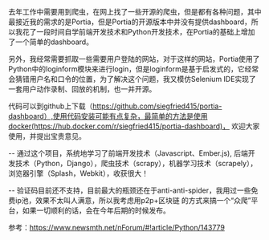 去年工作中需要用到爬虫，在网上找了一些开源的爬虫，但是都有各种问题，其中最接近我的需求的是Portia，但是Portia的开源版本中并没有提供dashboard，所以我花了一段时间自学前端开发技术和Python开发技术，在Portia的基础上增加了一个简单的dashboard。   
    
另外，我经常需要抓取一些需要用户登陆的网站，对于这样的网站，Portia使用了Python中的loginform模块来进行login，但是loginform是基于启发式的，它经常会猜错用户名和口令的位置，为了解决这个问题，我又模仿Selenium IDE实现了一套用户动作录制、回放的机制，也一并开源。 
    
代码可以到github上下载（https://github.com/siegfried415/portia-dashboard）,使用代码安装可能有点复杂，最简单的方法是使用docker(https://hub.docker.com/r/siegfried415/portia-dashboard)， 欢迎大家使用，并提出宝贵意见。  

-- 
通过这个项目，系统地学习了前端开发技术（Javascript、Ember.js), 后端开发技术（Python，Django），爬虫技术（scrapy），机器学习技术（scrapely），浏览器引擎（Splash，Webkit），收获很大！ 

--
验证码目前还不支持，目前最大的瓶颈还在于anti-anti-spider，我用过一些免费ip池，效果不太叫人满意，所以我考虑用p2p+区块链 的方式来搞一个“众爬”平台，如果一切顺利的话，会在今年后期的时候发布。 

参考：https://www.newsmth.net/nForum/#!article/Python/143779

